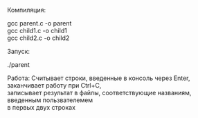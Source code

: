 Компиляция:

gcc parent.c -o parent    
gcc child1.c -o child1      
gcc child2.c -o child2      

Запуск:

./parent

Работа:
Считывает строки, введенные в консоль через Enter, заканчивает работу при Ctrl+C,        
записывает результат в файлы, соответствующие названиям, введенным пользвателемем         
в первых двух строках
